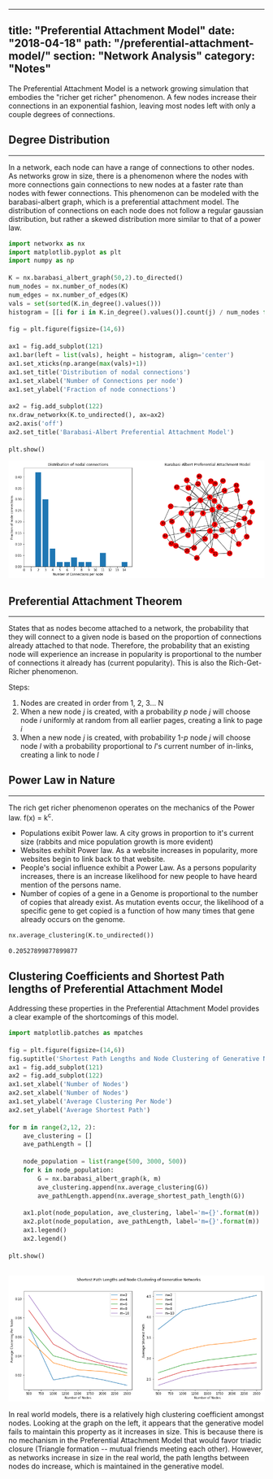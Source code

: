 
---
title: "Preferential Attachment Model"
date: "2018-04-18"
path: "/preferential-attachment-model/"
section: "Network Analysis" 
category: "Notes"
---

The Preferential Attachment Model is a network growing simulation that embodies the "richer get richer" phenomenon. A few nodes increase their connections in an exponential fashion, leaving most nodes left with only a couple degrees of connections.

## Degree Distribution
***
In a network, each node can have a range of connections to other nodes. As networks grow in size, there is a phenomenon where the nodes with more connections gain connections to new nodes at a faster rate than nodes with fewer connections. This phenomenon can be modeled with the barabasi-albert graph, which is a preferential attachment model. The distribution of connections on each node does not follow a regular gaussian distribution, but rather a skewed distribution more similar to that of a power law.


```python
import networkx as nx
import matplotlib.pyplot as plt
import numpy as np

K = nx.barabasi_albert_graph(50,2).to_directed()
num_nodes = nx.number_of_nodes(K)
num_edges = nx.number_of_edges(K)
vals = set(sorted(K.in_degree().values()))
histogram = [[i for i in K.in_degree().values()].count(j) / num_nodes for j in vals]

fig = plt.figure(figsize=(14,6))

ax1 = fig.add_subplot(121)
ax1.bar(left = list(vals), height = histogram, align='center')
ax1.set_xticks(np.arange(max(vals)+1))
ax1.set_title('Distribution of nodal connections')
ax1.set_xlabel('Number of Connections per node')
ax1.set_ylabel('Fraction of node connections')

ax2 = fig.add_subplot(122)
nx.draw_networkx(K.to_undirected(), ax=ax2)
ax2.axis('off')
ax2.set_title('Barabasi-Albert Preferential Attachment Model')

plt.show()
```


![png](output_1_0.png)


## Preferential Attachment Theorem
---
States that as nodes become attached to a network, the probability that they will connect to a given node is based on the proportion of connections already attached to that node. Therefore, the probability that an existing node will experience an increase in popularity is proportional to the number of connections it already has (current popularity). This is also the Rich-Get-Richer phenomenon.

Steps:
1. Nodes are created in order from 1, 2, 3... N
2. When a new node *j* is created, with a probability *p* node *j* will choose node *i* uniformly at random from all earlier pages, creating a link to page *i*
3. When a new node *j* is created, with probability 1-*p* node *j* will choose node *l* with a probability proportional to *l*'s current number of in-links, creating a link to node *l*

## Power Law in Nature
---
The rich get richer phenomenon operates on the mechanics of the Power law. f(x) = k<sup>c</sup>.

- Populations exibit Power law. A city grows in proportion to it's current size (rabbits and mice population growth is more evident)
- Websites exhibit Power law. As a website increases in popularity, more websites begin to link back to that website.
- People's social influence exhibit a Power Law. As a persons popularity increases, there is an increase likelihood for new people to have heard mention of the persons name.
- Number of copies of a gene in a Genome is proportional to the number of copies that already exist. As mutation events occur, the likelihood of a specific gene to get copied is a function of how many times that gene already occurs on the genome. 


```python
nx.average_clustering(K.to_undirected())
```




    0.20527899877899877



## Clustering Coefficients and Shortest Path lengths of Preferential Attachment Model
Addressing these properties in the Preferential Attachment Model provides a clear example of the shortcomings of this model.


```python
import matplotlib.patches as mpatches

fig = plt.figure(figsize=(14,6))
fig.suptitle('Shortest Path Lengths and Node Clustering of Generative Networks')
ax1 = fig.add_subplot(121)
ax2 = fig.add_subplot(122)
ax1.set_xlabel('Number of Nodes')
ax2.set_xlabel('Number of Nodes')
ax1.set_ylabel('Average Clustering Per Node')
ax2.set_ylabel('Average Shortest Path')

for m in range(2,12, 2):
    ave_clustering = []
    ave_pathLength = []
    
    node_population = list(range(500, 3000, 500))
    for k in node_population:
        G = nx.barabasi_albert_graph(k, m)
        ave_clustering.append(nx.average_clustering(G))
        ave_pathLength.append(nx.average_shortest_path_length(G))
              
    ax1.plot(node_population, ave_clustering, label='m={}'.format(m))
    ax2.plot(node_population, ave_pathLength, label='m={}'.format(m))
    ax1.legend()
    ax2.legend()  
    
plt.show()
    
```


![png](output_6_0.png)


In real world models, there is a relatively high clustering coefficient amongst nodes. Looking at the graph on the left, it appears that the generative model fails to maintain this property as it increases in size. This is because there is no mechanism in the Preferential Attachment Model that would favor triadic closure (Triangle formation -- mutual friends meeting each other). However, as networks increase in size in the real world, the path lengths between nodes do increase, which is maintained in the generative model.
